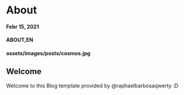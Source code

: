 # About
#### Febr 15, 2021
#### ABOUT,EN
#### assets/images/posts/cosmos.jpg

## Welcome
Welcome to this Blog template provided by @raphaelbarbosaqwerty :D

